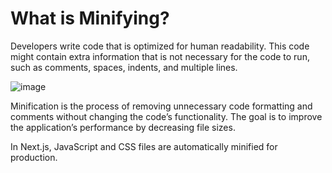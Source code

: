 # What is Minifying?

Developers write code that is optimized for human readability. This code might contain extra information that is not necessary for the code to run, such as comments, spaces, indents, and multiple lines.

![image](https://github.com/akshaymalik1995/nextjs-notes/assets/55041489/b84e180b-931e-4102-b724-c35f6dd4e49c)

Minification is the process of removing unnecessary code formatting and comments without changing the code’s functionality. The goal is to improve the application’s performance by decreasing file sizes.

In Next.js, JavaScript and CSS files are automatically minified for production.


